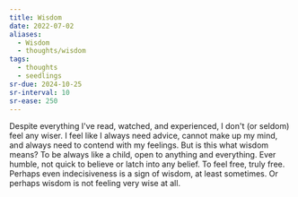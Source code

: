 ```yaml
---
title: Wisdom
date: 2022-07-02
aliases:
  - Wisdom
  - thoughts/wisdom
tags:
  - thoughts
  - seedlings
sr-due: 2024-10-25
sr-interval: 10
sr-ease: 250
---
```

Despite everything I've read, watched, and experienced, I don't (or seldom) feel any wiser. I feel like I always need advice, cannot make up my mind, and always need to contend with my feelings. But is this what wisdom means? To be always like a child, open to anything and everything. Ever humble, not quick to believe or latch into any belief. To feel free, truly free. Perhaps even indecisiveness is a sign of wisdom, at least sometimes. Or perhaps wisdom is not feeling very wise at all.
